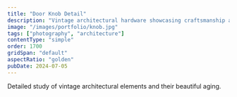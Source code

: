 ```yaml
---
title: "Door Knob Detail"
description: "Vintage architectural hardware showcasing craftsmanship and patina."
image: "/images/portfolio/knob.jpg"
tags: ["photography", "architecture"]
contentType: "simple"
order: 1700
gridSpan: "default"
aspectRatio: "golden"
pubDate: 2024-07-05
---
```


Detailed study of vintage architectural elements and their beautiful aging.
